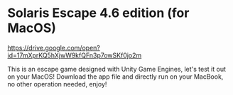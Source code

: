 # Solaris Escape 4.6 edition (for MacOS)
https://drive.google.com/open?id=17mXprKQ5hXjwW9kfQFn3p7owSKf0jo2m

This is an escape game designed with Unity Game Engines, let's test it out on your MacOS!
Download the app file and directly run on your MacBook, no other operation needed, enjoy!
